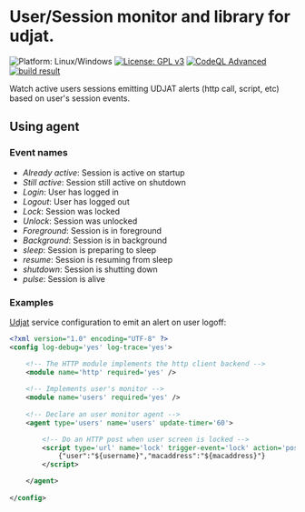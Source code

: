 # User/Session monitor and library for udjat.

![Platform: Linux/Windows](https://img.shields.io/badge/Platform-Linux/Windows-blue.svg)
[![License: GPL v3](https://img.shields.io/badge/License-GPL%20v3-blue.svg)](https://www.gnu.org/licenses/gpl-3.0)
[![CodeQL Advanced](https://github.com/PerryWerneck/libudjatusers/actions/workflows/codeql.yml/badge.svg)](https://github.com/PerryWerneck/libudjatusers/actions/workflows/codeql.yml)
[![build result](https://build.opensuse.org/projects/home:PerryWerneck:udjat/packages/libudjatusers/badge.svg?type=percent)](https://build.opensuse.org/package/show/home:PerryWerneck:udjat/libudjatusers)

Watch active users sessions emitting UDJAT alerts (http call, script, etc) based on user's session events.

## Using agent

### Event names

 * *Already active*: Session is active on startup
 * *Still active*: Session still active on shutdown
 * *Login*: User has logged in
 * *Logout*: User has logged out
 * *Lock*: Session was locked
 * *Unlock*: Session was unlocked
 * *Foreground*: Session is in foreground
 * *Background*: Session is in background
 * *sleep*: Session is preparing to sleep
 * *resume*: Session is resuming from sleep
 * *shutdown*: Session is shutting down
 * *pulse*: Session is alive

### Examples

[Udjat](../../../udjat) service configuration to emit an alert on user logoff:

```xml
<?xml version="1.0" encoding="UTF-8" ?>
<config log-debug='yes' log-trace='yes'>

	<!-- The HTTP module implements the http client backend -->
	<module name='http' required='yes' />
	
	<!-- Implements user's monitor -->
	<module name='users' required='yes' />
	
	<!-- Declare an user monitor agent -->
	<agent type='users' name='users' update-timer='60'>

		<!-- Do an HTTP post when user screen is locked -->
		<script type='url' name='lock' trigger-event='lock' action='post' url='http://localhost'>
			{"user":"${username}","macaddress":"${macaddress}"}
		</script>

	</agent>
	
</config>
```


